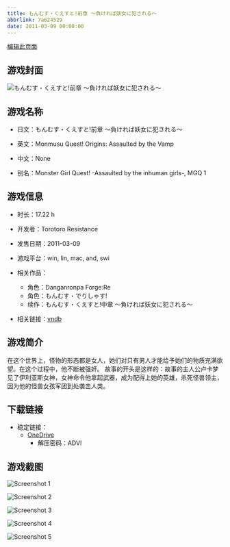 ```yaml
---
title: もんむす・くえすと!前章 ～負ければ妖女に犯される～
abbrlink: 7a624529
date: 2011-03-09 00:00:00
---
```

[编辑此页面](https://github.com/ACG-3/ADV3-source/blob/main/source/_posts/games/MONMUSU.md)

## 游戏封面

![もんむす・くえすと!前章 ～負ければ妖女に犯される～](https://pan.timero.xyz/d/onedrive/img_lib_001/MONMUSU_cover.avif)


## 游戏名称

- 日文：もんむす・くえすと!前章 ～負ければ妖女に犯される～
- 英文：Monmusu Quest! Origins: Assaulted by the Vamp
- 中文：None

- 别名：Monster Girl Quest! -Assaulted by the inhuman girls-, MGQ 1


## 游戏信息

- 时长：17.22 h
- 开发者：Torotoro Resistance
- 发售日期：2011-03-09
- 游戏平台：win, lin, mac, and, swi
- 相关作品：
   - 角色：Danganronpa Forge:Re
   - 角色：もんむす・でりしゃす!
   - 续作：もんむす・くえすと!中章 ～負ければ妖女に犯される～

- 相关链接：[vndb](https://vndb.org/v5657)


## 游戏简介

在这个世界上，怪物的形态都是女人，她们对只有男人才能给予她们的物质充满欲望。在这个过程中，他不断被强奸。
故事的开头是这样的：故事的主人公卢卡梦见了伊利亚斯女神，女神命令他拿起武器，成为配得上她的英雄，杀死怪兽领主，因为他的怪兽女孩军团到处袭击人类。




## 下载链接

- 稳定链接：
    - [OneDrive](https://pan.timero.xyz/onedrive/adv_lib_001/MONMUSU)
        - 解压密码：ADV!



## 游戏截图


![Screenshot 1](https://pan.timero.xyz/d/onedrive/img_lib_001/MONMUSU_Screenshot_1.avif)

![Screenshot 2](https://pan.timero.xyz/d/onedrive/img_lib_001/MONMUSU_Screenshot_2.avif)

![Screenshot 3](https://pan.timero.xyz/d/onedrive/img_lib_001/MONMUSU_Screenshot_3.avif)

![Screenshot 4](https://pan.timero.xyz/d/onedrive/img_lib_001/MONMUSU_Screenshot_4.avif)

![Screenshot 5](https://pan.timero.xyz/d/onedrive/img_lib_001/MONMUSU_Screenshot_5.avif)

